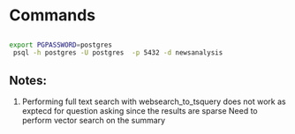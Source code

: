 # Commands

## 

```bash
export PGPASSWORD=postgres
 psql -h postgres -U postgres  -p 5432 -d newsanalysis
```

## Notes:
1. Performing full text search with websearch_to_tsquery does not work as exptecd for question asking since the results are sparse
Need to perform vector search on the summary